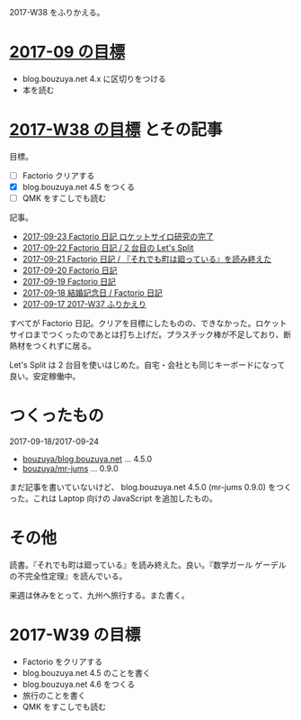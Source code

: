 2017-W38 をふりかえる。

# [2017-09 の目標][2017-08-31]

- blog.bouzuya.net 4.x に区切りをつける
- 本を読む

# [2017-W38 の目標][2017-09-17] とその記事

目標。

- [ ] Factorio クリアする
- [x] blog.bouzuya.net 4.5 をつくる
- [ ] QMK をすこしでも読む

記事。

- [2017-09-23 Factorio 日記 ロケットサイロ研究の完了][2017-09-23]
- [2017-09-22 Factorio 日記 / 2 台目の Let's Split][2017-09-22]
- [2017-09-21 Factorio 日記 / 『それでも町は廻っている』を読み終えた][2017-09-21]
- [2017-09-20 Factorio 日記][2017-09-20]
- [2017-09-19 Factorio 日記][2017-09-19]
- [2017-09-18 結婚記念日 / Factorio 日記][2017-09-18]
- [2017-09-17 2017-W37 ふりかえり][2017-09-17]

すべてが Factorio 日記。クリアを目標にしたものの、できなかった。ロケットサイロまでつくったのであとは打ち上げだ。プラスチック棒が不足しており、断熱材をつくれずに居る。

Let's Split は 2 台目を使いはじめた。自宅・会社とも同じキーボードになって良い。安定稼働中。

# つくったもの

2017-09-18/2017-09-24

- [bouzuya/blog.bouzuya.net][] ... 4.5.0
- [bouzuya/mr-jums][] ... 0.9.0

まだ記事を書いていないけど、 blog.bouzuya.net 4.5.0 (mr-jums 0.9.0) をつくった。これは Laptop 向けの JavaScript を追加したもの。

# その他

読書。『それでも町は廻っている』を読み終えた。良い。『数学ガール ゲーデルの不完全性定理』を読んでいる。

来週は休みをとって、九州へ旅行する。また書く。

# 2017-W39 の目標

- Factorio をクリアする
- blog.bouzuya.net 4.5 のことを書く
- blog.bouzuya.net 4.6 をつくる
- 旅行のことを書く
- QMK をすこしでも読む

[2017-08-31]: https://blog.bouzuya.net/2017/08/31/
[2017-09-17]: https://blog.bouzuya.net/2017/09/17/
[2017-09-18]: https://blog.bouzuya.net/2017/09/18/
[2017-09-19]: https://blog.bouzuya.net/2017/09/19/
[2017-09-20]: https://blog.bouzuya.net/2017/09/20/
[2017-09-21]: https://blog.bouzuya.net/2017/09/21/
[2017-09-22]: https://blog.bouzuya.net/2017/09/22/
[2017-09-23]: https://blog.bouzuya.net/2017/09/23/
[bouzuya/blog.bouzuya.net]: https://github.com/bouzuya/blog.bouzuya.net
[bouzuya/mr-jums]: https://github.com/bouzuya/mr-jums
